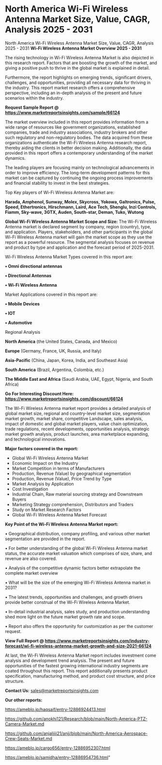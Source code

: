 # North America Wi-Fi Wireless Antenna Market Size, Value, CAGR, Analysis 2025 - 2031
North America Wi-Fi Wireless Antenna Market Size, Value, CAGR, Analysis 2025 - 2031
<Strong> Wi-Fi Wireless Antenna Market Overview 2025 - 2031</strong>

The rising technology in Wi-Fi Wireless Antenna Market is also depicted in this research report. Factors that are boosting the growth of the market, and giving a positive push to thrive in the global market is explained in detail.

Furthermore, the report highlights on emerging trends, significant drivers, challenges, and opportunities, providing all necessary data for thriving in the industry. This report market research offers a comprehensive perspective, including an in-depth analysis of the present and future scenarios within the industry.

<strong>Request Sample Report @ <a href=https://www.marketreportsinsights.com/sample/66124>https://www.marketreportsinsights.com/sample/66124</a></strong>

The market overview included in this report provides information from a wide range of resources like government organizations, established companies, trade and industry associations, industry brokers and other such regulatory and non-regulatory bodies. The data acquired from these organizations authenticate the Wi-Fi Wireless Antenna research report, thereby aiding the clients in better decision making. Additionally, the data provided in this report offers a contemporary understanding of the market dynamics.

The leading players are focusing mainly on technological advancements in order to improve efficiency. The long-term development patterns for this market can be captured by continuing the ongoing process improvements and financial stability to invest in the best strategies.

Top Key players of Wi-Fi Wireless Antenna Market are:

<strong>Harada, Amphenol, Sunway, Molex, Skycross, Yokowa, Galtronics, Pulse, Speed, Ethertronics, Hirschmann, Laird, Ace Tech, Shenglu, Inzi Controls, Fiamm, Sky-wave, 3GTX, Auden, South-star, Deman, Tuko, Wutong</strong>

<strong><b>Global Wi-Fi Wireless Antenna Market Scope and Size:</b></strong>
The Wi-Fi Wireless Antenna market is declared segment by company, region (country), type, and application. Players, stakeholders, and other participants in the global Wi-Fi Wireless Antenna market will gain the market scope as they use the report as a powerful resource. The segmental analysis focuses on revenue and product by type and application and the forecast period of 2025-2031.

Wi-Fi Wireless Antenna Market Types covered in this report are:

<strong>• Omni directional antennas

• Directional Antennas

• Wi-Fi Wireless Antenna</strong>

Market Applications covered in this report are:

<strong>• Mobile Devices

• IOT

• Automotive</strong> 

Regional Analysis

<strong>North America</strong> (the United States, Canada, and Mexico)

<strong>Europe</strong> (Germany, France, UK, Russia, and Italy)

<strong>Asia-Pacific</strong> (China, Japan, Korea, India, and Southeast Asia)

<strong>South America</strong> (Brazil, Argentina, Colombia, etc.)

<strong>The Middle East and Africa</strong> (Saudi Arabia, UAE, Egypt, Nigeria, and South Africa)

<strong>Go For Interesting Discount Here: <a href=https://www.marketreportsinsights.com/discount/66124>https://www.marketreportsinsights.com/discount/66124</a></strong>

The Wi-Fi Wireless Antenna market report provides a detailed analysis of global market size, regional and country-level market size, segmentation market growth, market share, competitive Landscape, sales analysis, impact of domestic and global market players, value chain optimization, trade regulations, recent developments, opportunities analysis, strategic market growth analysis, product launches, area marketplace expanding, and technological innovations.

<strong><b>Major factors covered in the report:</b></strong>
<ul>
  <li>Global Wi-Fi Wireless Antenna Market </li>
  <li>Economic Impact on the Industry</li>
  <li>Market Competition in terms of Manufacturers</li>
  <li>Production, Revenue (Value) by geographical segmentation</li>
  <li>Production, Revenue (Value), Price Trend by Type</li>
  <li>Market Analysis by Application</li>
  <li>Cost Investigation</li>
  <li>Industrial Chain, Raw material sourcing strategy and Downstream Buyers</li>
  <li>Marketing Strategy comprehension, Distributors and Traders</li>
  <li>Study on Market Research Factors</li>
  <li>Global Wi-Fi Wireless Antenna Market Forecast</li>
</ul>

<strong><b>Key Point of the Wi-Fi Wireless Antenna Market report:</b></strong>

• Geographical distribution, company profiling, and various other market segmentation are provided in the report.

• For better understanding of the global Wi-Fi Wireless Antenna market status, the accurate market valuation which comprises of size, share, and revenue are also covered.

• Analysis of the competitive dynamic factors better extrapolate the complete market overview

• What will be the size of the emerging Wi-Fi Wireless Antenna market in 2031?

• The latest trends, opportunities and challenges, and growth drivers provide better construal of the Wi-Fi Wireless Antenna Market.

• In-detail industrial analysis, sales study, and production understanding shed more light on the future market growth rate and scope.

• Report also offers the opportunity for customization as per the customer request.

<strong><b>View Full Report @ <a href=https://www.marketreportsinsights.com/industry-forecast/wi-fi-wireless-antenna-market-growth-and-size-2021-66124>https://www.marketreportsinsights.com/industry-forecast/wi-fi-wireless-antenna-market-growth-and-size-2021-66124</a></b></strong>


At last, the Wi-Fi Wireless Antenna Market report includes investment come analysis and development trend analysis. The present and future opportunities of the fastest growing international industry segments are coated throughout this report. This report additionally presents product specification, manufacturing method, and product cost structure, and price structure.

<strong>Contact Us:</strong>
sales@marketreportsinsights.com

<strong>Our other reports:</strong>

<a href=https://ameblo.jp/haqsaif/entry-12886924413.html>https://ameblo.jp/haqsaif/entry-12886924413.html</a>

<a href=https://github.com/anokhi121/Research/blob/main/North-America-PTZ-Camera-Market.md>https://github.com/anokhi121/Research/blob/main/North-America-PTZ-Camera-Market.md</a>

<a href=https://github.com/anjaliiii21/anjj/blob/main/North-America-Aerospace-Crew-Seats-Market.md>https://github.com/anjaliiii21/anjj/blob/main/North-America-Aerospace-Crew-Seats-Market.md</a>

<a href=https://ameblo.jp/cargo656/entry-12886952307.html>https://ameblo.jp/cargo656/entry-12886952307.html</a>

<a href=https://ameblo.jp/samidha/entry-12886954736.html>https://ameblo.jp/samidha/entry-12886954736.html</a>"

